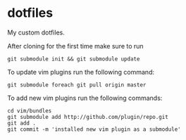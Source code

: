 dotfiles
========

My custom dotfiles.

After cloning for the first time make sure to run

    git submodule init && git submodule update

To update vim plugins run the following command:

    git submodule foreach git pull origin master

To add new vim plugins run the following commands:

    cd vim/bundles
    git submodule add http://github.com/plugin/repo.git
    git add .
    git commit -m 'installed new vim plugin as a submodule'
